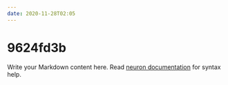 ```yaml
---
date: 2020-11-28T02:05
---
```


# 9624fd3b

Write your Markdown content here. Read [neuron documentation](https://neuron.zettel.page/2011404.html) for syntax help.

